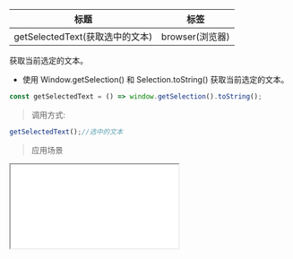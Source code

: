 |  标题   | 标签  |
|  ----  | ----  |
| getSelectedText(获取选中的文本) | browser(浏览器) |

获取当前选定的文本。

* 使用 Window.getSelection() 和 Selection.toString() 获取当前选定的文本。

```js
const getSelectedText = () => window.getSelection().toString();
```

> 调用方式:

```js
getSelectedText();//选中的文本
```


> 应用场景

<iframe src="codes/javascript/html/getSelectedText.html"></iframe>












